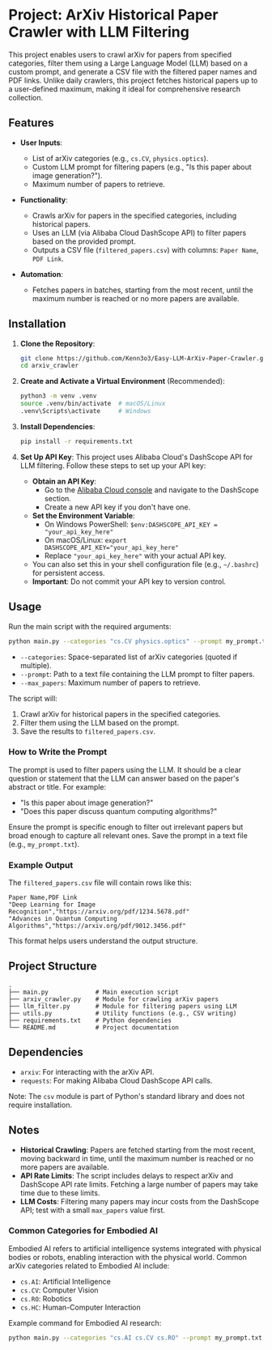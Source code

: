 # Project: ArXiv Historical Paper Crawler with LLM Filtering

This project enables users to crawl arXiv for papers from specified categories, filter them using a Large Language Model (LLM) based on a custom prompt, and generate a CSV file with the filtered paper names and PDF links. Unlike daily crawlers, this project fetches historical papers up to a user-defined maximum, making it ideal for comprehensive research collection.

## Features

- **User Inputs**:
  - List of arXiv categories (e.g., `cs.CV`, `physics.optics`).
  - Custom LLM prompt for filtering papers (e.g., "Is this paper about image generation?").
  - Maximum number of papers to retrieve.

- **Functionality**:
  - Crawls arXiv for papers in the specified categories, including historical papers.
  - Uses an LLM (via Alibaba Cloud DashScope API) to filter papers based on the provided prompt.
  - Outputs a CSV file (`filtered_papers.csv`) with columns: `Paper Name`, `PDF Link`.

- **Automation**:
  - Fetches papers in batches, starting from the most recent, until the maximum number is reached or no more papers are available.

## Installation

1. **Clone the Repository**:
   ```bash
   git clone https://github.com/Kenn3o3/Easy-LLM-ArXiv-Paper-Crawler.git
   cd arxiv_crawler
   ```

2. **Create and Activate a Virtual Environment** (Recommended):
   ```bash
   python3 -m venv .venv
   source .venv/bin/activate  # macOS/Linux
   .venv\Scripts\activate     # Windows
   ```

3. **Install Dependencies**:
   ```bash
   pip install -r requirements.txt
   ```

4. **Set Up API Key**:
   This project uses Alibaba Cloud's DashScope API for LLM filtering. Follow these steps to set up your API key:
   - **Obtain an API Key**:
     - Go to the [Alibaba Cloud console](https://www.alibabacloud.com/help/en/model-studio) and navigate to the DashScope section.
     - Create a new API key if you don't have one.
   - **Set the Environment Variable**:
     - On Windows PowerShell: `$env:DASHSCOPE_API_KEY = "your_api_key_here"`
     - On macOS/Linux: `export DASHSCOPE_API_KEY="your_api_key_here"`
     - Replace `"your_api_key_here"` with your actual API key.
   - You can also set this in your shell configuration file (e.g., `~/.bashrc`) for persistent access.
   - **Important**: Do not commit your API key to version control.

## Usage

Run the main script with the required arguments:

```bash
python main.py --categories "cs.CV physics.optics" --prompt my_prompt.txt --max_papers 100
```

- `--categories`: Space-separated list of arXiv categories (quoted if multiple).
- `--prompt`: Path to a text file containing the LLM prompt to filter papers.
- `--max_papers`: Maximum number of papers to retrieve.

The script will:
1. Crawl arXiv for historical papers in the specified categories.
2. Filter them using the LLM based on the prompt.
3. Save the results to `filtered_papers.csv`.

### How to Write the Prompt

The prompt is used to filter papers using the LLM. It should be a clear question or statement that the LLM can answer based on the paper's abstract or title. For example:
- "Is this paper about image generation?"
- "Does this paper discuss quantum computing algorithms?"

Ensure the prompt is specific enough to filter out irrelevant papers but broad enough to capture all relevant ones. Save the prompt in a text file (e.g., `my_prompt.txt`).

### Example Output

The `filtered_papers.csv` file will contain rows like this:

```
Paper Name,PDF Link
"Deep Learning for Image Recognition","https://arxiv.org/pdf/1234.5678.pdf"
"Advances in Quantum Computing Algorithms","https://arxiv.org/pdf/9012.3456.pdf"
```

This format helps users understand the output structure.

## Project Structure

```
.
├── main.py             # Main execution script
├── arxiv_crawler.py    # Module for crawling arXiv papers
├── llm_filter.py       # Module for filtering papers using LLM
├── utils.py            # Utility functions (e.g., CSV writing)
├── requirements.txt    # Python dependencies
└── README.md           # Project documentation
```

## Dependencies

- `arxiv`: For interacting with the arXiv API.
- `requests`: For making Alibaba Cloud DashScope API calls.

Note: The `csv` module is part of Python's standard library and does not require installation.

## Notes

- **Historical Crawling**: Papers are fetched starting from the most recent, moving backward in time, until the maximum number is reached or no more papers are available.
- **API Rate Limits**: The script includes delays to respect arXiv and DashScope API rate limits. Fetching a large number of papers may take time due to these limits.
- **LLM Costs**: Filtering many papers may incur costs from the DashScope API; test with a small `max_papers` value first.

### Common Categories for Embodied AI

Embodied AI refers to artificial intelligence systems integrated with physical bodies or robots, enabling interaction with the physical world. Common arXiv categories related to Embodied AI include:
- `cs.AI`: Artificial Intelligence
- `cs.CV`: Computer Vision
- `cs.RO`: Robotics
- `cs.HC`: Human-Computer Interaction

Example command for Embodied AI research:
```bash
python main.py --categories "cs.AI cs.CV cs.RO" --prompt my_prompt.txt --max_papers 100
```